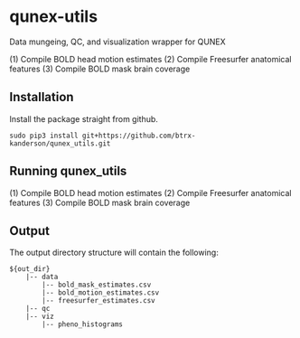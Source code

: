 # qunex-utils

Data mungeing, QC, and visualization wrapper for QUNEX

(1) Compile BOLD head motion estimates
(2) Compile Freesurfer anatomical features
(3) Compile BOLD mask brain coverage


## Installation

Install the package straight from github. 

    sudo pip3 install git+https://github.com/btrx-kanderson/qunex_utils.git


## Running qunex_utils
    
(1) Compile BOLD head motion estimates
(2) Compile Freesurfer anatomical features
(3) Compile BOLD mask brain coverage


## Output

The output directory structure will contain the following: 

    ${out_dir}
        |-- data
            |-- bold_mask_estimates.csv
            |-- bold_motion_estimates.csv
            |-- freesurfer_estimates.csv
        |-- qc
        |-- viz
            |-- pheno_histograms




